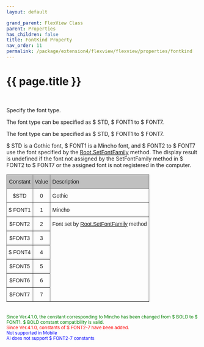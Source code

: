 ```yaml
---
layout: default

grand_parent: FlexView Class
parent: Properties
has_children: false
title: FontKind Property
nav_order: 11
permalink: /package/extension4/flexview/flexview/properties/fontkind
---
```

# {{ page.title }}
<br>

Specify the font type.

The font type can be specified as $ STD, $ FONT1 to $ FONT7.

The font type can be specified as $ STD, $ FONT1 to $ FONT7.

$ STD is a Gothic font, $ FONT1 is a Mincho font, and $ FONT2 to $ FONT7 use the font specified by the <a href="/package/standard/root/methods/setfontfamily">Root.SetFontFamily</a> method. The display result is undefined if the font not assigned by the SetFontFamily method in $ FONT2 to $ FONT7 or the assigned font is not registered in the computer.

<style type="text/css">
.tg  {border-collapse:collapse;border-spacing:0;}
.tg td{border-color:black;border-style:solid;border-width:1px;font-family:Arial, sans-serif;font-size:14px;
  overflow:hidden;padding:10px 5px;word-break:normal;}
.tg th{border-color:black;border-style:solid;border-width:1px;font-family:Arial, sans-serif;font-size:14px;
  font-weight:normal;overflow:hidden;padding:10px 5px;word-break:normal;}
.tg .tg-cqgq{background-color:#c0c0c0;border-color:inherit;font-family:Arial, Helvetica, sans-serif !important;text-align:center;
  vertical-align:top}
.tg .tg-0ss8{background-color:#c0c0c0;border-color:inherit;font-family:Arial, Helvetica, sans-serif !important;text-align:left;
  vertical-align:top}
.tg .tg-lcf4{border-color:inherit;font-family:Arial, Helvetica, sans-serif !important;text-align:center;vertical-align:top}
.tg .tg-j5n6{border-color:inherit;font-family:Arial, Helvetica, sans-serif !important;text-align:left;vertical-align:top}
</style>
<table class="tg">
<thead>
  <tr>
    <th class="tg-cqgq">Constant</th>
    <th class="tg-cqgq">Value</th>
    <th class="tg-0ss8">Description</th>
  </tr>
</thead>
<tbody>
  <tr>
    <td class="tg-lcf4">$STD</td>
    <td class="tg-lcf4">0</td>
    <td class="tg-j5n6">Gothic</td>
  </tr>
  <tr>
    <td class="tg-lcf4">$ FONT1</td>
    <td class="tg-lcf4">1</td>
    <td class="tg-j5n6">Mincho</td>
  </tr>
  <tr>
    <td class="tg-lcf4">$FONT2</td>
    <td class="tg-lcf4">2</td>
    <td class="tg-j5n6" rowspan="6">Font set by <a href="/package/standard/root/methods/setfontfamily">Root.SetFontFamily</a> method</td>
  </tr>
  <tr>
    <td class="tg-lcf4">$FONT3</td>
    <td class="tg-lcf4">3</td>
  </tr>
  <tr>
    <td class="tg-lcf4">$ FONT4</td>
    <td class="tg-lcf4">4</td>
  </tr>
  <tr>
    <td class="tg-lcf4">$FONT5</td>
    <td class="tg-lcf4">5</td>
  </tr>
  <tr>
    <td class="tg-lcf4">$FONT6</td>
    <td class="tg-lcf4">6</td>
  </tr>
  <tr>
    <td class="tg-lcf4">$FONT7</td>
    <td class="tg-lcf4">7</td>
  </tr>
</tbody>
</table>

<br><small><span style="color:green">Since Ver.4.1.0, the constant corresponding to Mincho has been changed from $ BOLD to $ FONT1. $ BOLD constant compatibility is valid.</span></small>
<br><small><span style="color:red">Since Ver.4.1.0, constants of $ FONT2-7 have been added.</span></small>
<br><small><span style="color:blue">Not supported in Mobile</span></small>
<br><small><span style="color:blue">AI does not support $ FONT2-7 constants</span></small>
